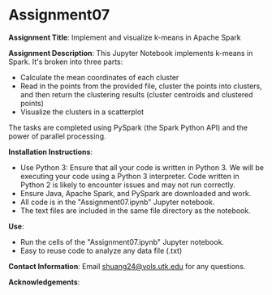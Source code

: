 # Assignment07
**Assignment Title**: Implement and visualize k-means in Apache Spark

**Assignment Description**: 
This Jupyter Notebook implements k-means in Spark. It's broken into three parts:
- Calculate the mean coordinates of each cluster
- Read in the points from the provided file, cluster the points into clusters, and then return the clustering results (cluster centroids and clustered points)
- Visualize the clusters in a scatterplot

The tasks are completed using PySpark (the Spark Python API) and the power of parallel processing.

**Installation Instructions**: 
- Use Python 3: Ensure that all your code is written in Python 3. We will be executing your code using a Python 3 interpreter. Code written in Python 2 is likely to encounter issues and may not run correctly.
- Ensure Java, Apache Spark, and PySpark are downloaded and work.
- All code is in the "Assignment07.ipynb" Jupyter notebook.
- The text files are included in the same file directory as the notebook.

**Use**:
- Run the cells of the "Assignment07.ipynb" Jupyter notebook.
- Easy to reuse code to analyze any data file (.txt)


**Contact Information**:
Email shuang24@vols.utk.edu for any questions.

**Acknowledgements**:
